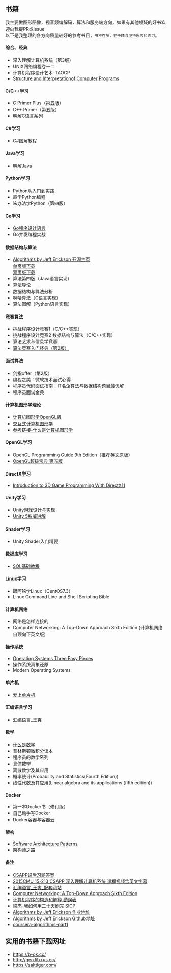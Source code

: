## 书籍  
我主要做图形图像，视音频编解码，算法和服务端方向，如果有其他领域的好书欢迎向我提PR或Issue  
以下是我整理的各方向质量较好的参考书目，`书不在多，在于精与坚持思考和练习`。  

#### 综合、经典  
- 深入理解计算机系统（第3版）  
- UNIX网络编程卷一二  
- 计算机程序设计艺术-TAOCP  
- [Structure and Interpretationof Computer Programs](https://sarabander.github.io/sicp/html/)  

#### C/C++学习  
- C Primer Plus（第五版）  
- C++ Primer（第五版）  
- 明解C语言系列  

#### C#学习  
- C#图解教程  

#### Java学习
- 明解Java    

#### Python学习  
- Python从入门到实践  
- 趣学Python编程  
- 笨办法学Python（第四版）  

#### Go学习  
- [Go程序设计语言](https://book.douban.com/subject/27044219/)  
- Go并发编程实战  

#### 数据结构与算法  
- [Algorithms by Jeff Erickson 开源主页](http://jeffe.cs.illinois.edu/teaching/algorithms/)  
[单页版下载](http://jeffe.cs.illinois.edu/teaching/algorithms/book/Algorithms-JeffE.pdf)  
[双页版下载](http://jeffe.cs.illinois.edu/teaching/algorithms/book/Algorithms-JeffE-2up.pdf)  
- 算法第四版（Java语言实现）  
- 算法导论  
- 数据结构与算法分析  
- 啊哈算法（C语言实现）  
- 算法图解（Python语言实现）  

#### 竞赛算法  
- 挑战程序设计竞赛1（C/C++实现）  
- 挑战程序设计竞赛2 数据结构与算法（C/C++实现）    
- [算法艺术与信息学竞赛](https://book.douban.com/subject/1154204/)  
- [算法竞赛入门经典（第2版）](https://book.douban.com/subject/25902102/)  

#### 面试算法  
- 剑指offer（第2版）  
- 编程之美：微软技术面试心得  
- 程序员代码面试指南：IT名企算法与数据结构题目最优解  
- 程序员面试金典  

#### 计算机图形学理论  
- [计算机图形学OpenGL版](https://book.douban.com/subject/3561816/)  
- [交互式计算机图形学](https://book.douban.com/subject/10777165/)  
- [参考链接-什么是计算机图形学](http://staff.ustc.edu.cn/~lgliu/Resources/CG/What_is_CG.htm)  

#### OpenGL学习  
- OpenGL Programming Guide 9th Edition（推荐英文原版）  
- [OpenGL超级宝典 第五版](https://book.douban.com/subject/5273949/)  

#### DirectX学习  
- [Introduction to 3D Game Programming With DirectX11](https://book.douban.com/subject/10541097/)  

#### Unity学习  
- [Unity游戏设计与实现](https://book.douban.com/subject/26313534/)  
- [Unity 5权威讲解](https://book.douban.com/subject/26899709/)  

#### Shader学习  
- Unity Shader入门精要  

#### 数据库学习  
- [SQL基础教程](https://book.douban.com/subject/24841239/)  

#### Linux学习  
- 跟阿铭学Linux（CentOS7.3）  
- Linux Command Line and Shell Scripting Bible  

#### 计算机网络  
- 网络是怎样连接的  
- Computer Networking: A Top-Down Approach Sixth Edition (计算机网络自顶向下英文版)  

#### 操作系统  
- [Operating Systems Three Easy Pieces](http://pages.cs.wisc.edu/~remzi/OSTEP/)  
- 操作系统真象还原  
- Modern Operating Systems  

#### 单片机  
- [爱上单片机](https://book.douban.com/subject/6937742/)  

#### 汇编语言学习  
- [汇编语言_王爽](https://book.douban.com/subject/25726019/)  

#### 数学  
- [什么是数学](https://book.douban.com/subject/10455982/)  
- 普林斯顿微积分读本  
- 程序员的数学系列  
- 具体数学  
- 离散数学及其应用  
- 概率统计(Probability and Statistics(Fourth Edition))  
- 线性代数及其应用(Linear algebra and its applications (fifth edition))  

#### Docker  
- 第一本Docker书（修订版）  
- 自己动手写Docker  
- Docker容器与容器云  

#### 架构  
- [Software Architecture Patterns](https://www.oreilly.com/library/view/software-architecture-patterns/9781491971437/)  
- [架构师之路](https://www.w3cschool.cn/architectroad/)  

#### 备注  
- [CSAPP课后习题答案](https://dreamanddead.gitbooks.io/csapp-3e-solutions/)  
- [2015CMU 15-213 CSAPP 深入理解计算机系统 课程视频含英文字幕](https://www.bilibili.com/video/av24540152/)  
- [汇编语言_王爽_配套网站](http://www.asmedu.net/)  
- [Computer Networking: A Top-Down Approach Sixth Edition](http://wps.pearsoned.com/ecs_kurose_compnetw_6/216/55463/14198700.cw/index.html)  
- [计算机程序的构造和解释 勘误表](http://www.math.pku.edu.cn/teachers/qiuzy/books/sicp/errata.htm)  
- [梁杰-我如何用二十天刷完 SICP](http://numbbbbb.com/2016/03/28/20160328_%E6%88%91%E5%A6%82%E4%BD%95%E7%94%A8%E4%B8%A4%E5%91%A8%E6%97%B6%E9%97%B4%E5%88%B7%E5%AE%8C%20SICP/)
- [Algorithms by Jeff Erickson 作业地址](http://jeffe.cs.illinois.edu/teaching/algorithms/hwex.html)  
- [Algorithms by Jeff Erickson Github地址](https://github.com/jeffgerickson/algorithms)  
- [coursera-algorithms-part1](https://www.coursera.org/learn/algorithms-part1)  

## 实用的书籍下载网址  
- <https://b-ok.cc/>  
- <http://gen.lib.rus.ec/>  
- <https://salttiger.com/>
